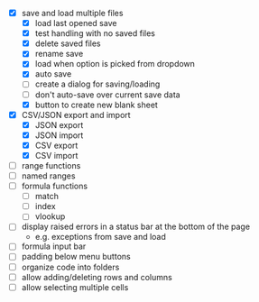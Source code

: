 - [x] save and load multiple files
  - [x] load last opened save
  - [x] test handling with no saved files
  - [x] delete saved files
  - [x] rename save
  - [x] load when option is picked from dropdown
  - [x] auto save
  - [ ] create a dialog for saving/loading
  - [ ] don't auto-save over current save data
  - [x] button to create new blank sheet
- [x] CSV/JSON export and import
  - [x] JSON export
  - [x] JSON import
  - [x] CSV export
  - [x] CSV import
- [ ] range functions
- [ ] named ranges
- [ ] formula functions
  - [ ] match
  - [ ] index
  - [ ] vlookup
- [ ] display raised errors in a status bar at the bottom of the page
  - e.g. exceptions from save and load
- [ ] formula input bar
- [ ] padding below menu buttons
- [ ] organize code into folders
- [ ] allow adding/deleting rows and columns
- [ ] allow selecting multiple cells